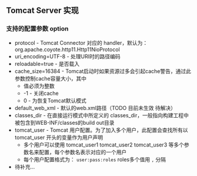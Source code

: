 ## Tomcat Server 实现

### 支持的配置参数 option

* protocol - Tomcat Connector 对应的 handler，默认为：org.apache.coyote.http11.Http11NioProtocol
* uri_encoding=UTF-8 - 处理URI时的路径编码
* reloadable=true - 是否载入
* cache_size=16384 - Tomcat启动时如果资源过多会引起cache警告，通过此参数控制cache容量大小，其中
  * 值必须为整数
  * -1 - 关闭cache
  * 0 - 为恢复Tomcat默认模式
* default_web_xml - 默认的web.xml路径（TODO 目前未生效 待解决）
* classes_dir - 在直接运行模式中所定义的 classes_dir，一般指向构建工程中被包含到WEB-INF/classes的build out目录
* tomcat_user - Tomcat 用户配置。为了加入多个用户，此配置会查找所有以 tomcat_user 开头的变量作为用户声明
  * 多个用户可以使用 tomcat_user1 tomcat_user2 tomcat_user3 等多个参数名来配置，每个参数名表示对应的一个用户
  * 每个用户配置格式为： `user:pass:roles` roles多个值用 `,` 分隔
* 待补充...
